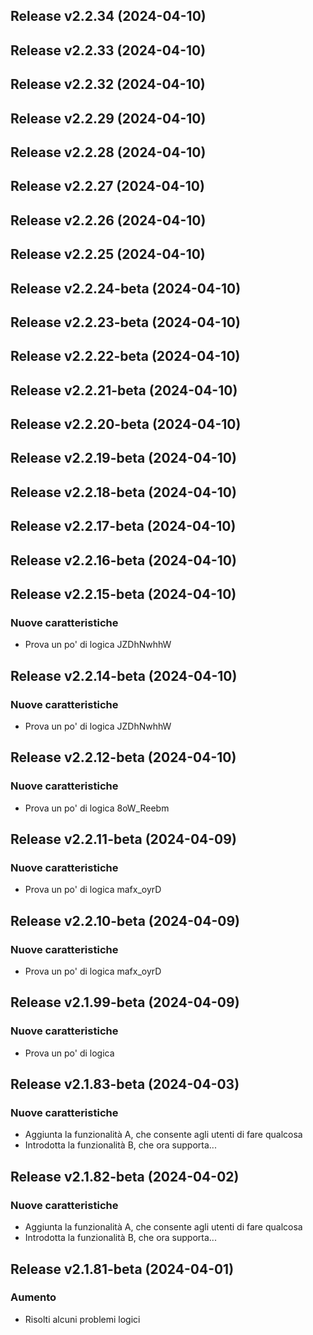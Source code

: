 ## Release v2.2.34 (2024-04-10)

## Release v2.2.33 (2024-04-10)

## Release v2.2.32 (2024-04-10)

## Release v2.2.29 (2024-04-10)

## Release v2.2.28 (2024-04-10)

## Release v2.2.27 (2024-04-10)

## Release v2.2.26 (2024-04-10)

## Release v2.2.25 (2024-04-10)

## Release v2.2.24-beta (2024-04-10)

## Release v2.2.23-beta (2024-04-10)

## Release v2.2.22-beta (2024-04-10)

## Release v2.2.21-beta (2024-04-10)

## Release v2.2.20-beta (2024-04-10)

## Release v2.2.19-beta (2024-04-10)

## Release v2.2.18-beta (2024-04-10)

## Release v2.2.17-beta (2024-04-10)

## Release v2.2.16-beta (2024-04-10)

## Release v2.2.15-beta (2024-04-10)

### Nuove caratteristiche

- Prova un po' di logica JZDhNwhhW

## Release v2.2.14-beta (2024-04-10)

### Nuove caratteristiche

- Prova un po' di logica JZDhNwhhW

## Release v2.2.12-beta (2024-04-10)

### Nuove caratteristiche

- Prova un po' di logica 8oW_Reebm

## Release v2.2.11-beta (2024-04-09)

### Nuove caratteristiche

- Prova un po' di logica mafx_oyrD

## Release v2.2.10-beta (2024-04-09)

### Nuove caratteristiche

- Prova un po' di logica mafx_oyrD

## Release v2.1.99-beta (2024-04-09)

### Nuove caratteristiche

- Prova un po' di logica

## Release v2.1.83-beta (2024-04-03)

### Nuove caratteristiche

- Aggiunta la funzionalità A, che consente agli utenti di fare qualcosa
- Introdotta la funzionalità B, che ora supporta...

## Release v2.1.82-beta (2024-04-02)

### Nuove caratteristiche

- Aggiunta la funzionalità A, che consente agli utenti di fare qualcosa
- Introdotta la funzionalità B, che ora supporta...

## Release v2.1.81-beta (2024-04-01)

### Aumento

- Risolti alcuni problemi logici

